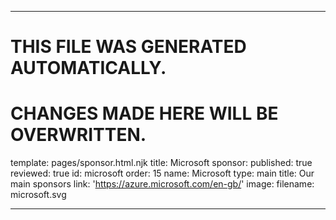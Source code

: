 ----

# THIS FILE WAS GENERATED AUTOMATICALLY.
# CHANGES MADE HERE WILL BE OVERWRITTEN.

template: pages/sponsor.html.njk
title: Microsoft
sponsor:
  published: true
  reviewed: true
  id: microsoft
  order: 15
  name: Microsoft
  type: main
  title: Our main sponsors
  link: 'https://azure.microsoft.com/en-gb/'
  image:
    filename: microsoft.svg

----

 